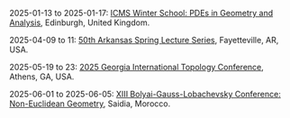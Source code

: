 2025-01-13 to 2025-01-17: [ICMS Winter School: PDEs in Geometry and Analysis](https://www.icms.org.uk/PDEsInGeometryAnalysis/ "The winter school trains researchers in PDEs, focusing on geometry and analysis. Topics include geometric PDEs, curvature flows, and harmonic analysis. Lectures cover applications in general relativity and quantum mechanics, emphasizing analytical techniques."), Edinburgh, United Kingdom.

2025-04-09 to 11: [50th Arkansas Spring Lecture Series](https://math.uark.edu/research/spring-lecture-series/index.php "The lecture series explores mathematical physics, focusing on geometry and topology. Topics include differential equations, symplectic geometry, and applications in quantum mechanics. Lectures emphasize mathematical methods for modeling physical systems, bridging pure mathematics and theoretical physics."), Fayetteville, AR, USA.

2025-05-19 to 23: [2025 Georgia International Topology Conference](http://www.math.uga.edu/topology/conference25.html "The conference focuses on topology, with applications in physics and geometry. Topics include knot theory, manifold classification, and topological methods in quantum field theory. It discusses advancements in algebraic topology and their implications for understanding spacetime structures and physical systems."), Athens, GA, USA.

2025-06-01 to 2025-06-05: [XIII Bolyai-Gauss-Lobachevsky Conference: Non-Euclidean Geometry](https://bgl2025.uv.es/ "The conference explores non-Euclidean geometry in modern physics and mathematics. Topics include hyperbolic geometry, Lorentzian manifolds, and quantum gravity. Discussions cover applications in general relativity and string theory, advancing geometric insights."), Saidia, Morocco.

